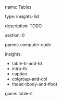 name: Tables

type: insights-list

description: TODO

section: 0

parent: computer-code

insights:
  - table-tr-and-td
  - intro-th
  - caption
  - colgroup-and-col
  - thead-tbody-and-tfoot

game: table-it
